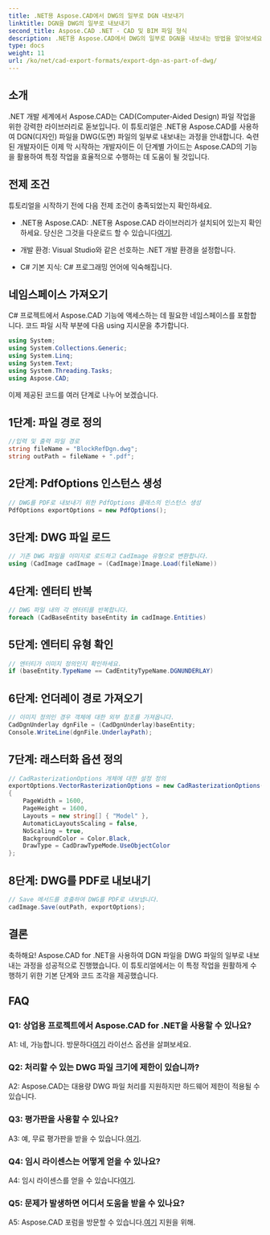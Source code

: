 ```yaml
---
title: .NET용 Aspose.CAD에서 DWG의 일부로 DGN 내보내기
linktitle: DGN을 DWG의 일부로 내보내기
second_title: Aspose.CAD .NET - CAD 및 BIM 파일 형식
description: .NET용 Aspose.CAD에서 DWG의 일부로 DGN을 내보내는 방법을 알아보세요. 원활한 통합을 위한 단계별 가이드를 따르세요.
type: docs
weight: 11
url: /ko/net/cad-export-formats/export-dgn-as-part-of-dwg/
---
```

## 소개

.NET 개발 세계에서 Aspose.CAD는 CAD(Computer-Aided Design) 파일 작업을 위한 강력한 라이브러리로 돋보입니다. 이 튜토리얼은 .NET용 Aspose.CAD를 사용하여 DGN(디자인) 파일을 DWG(도면) 파일의 일부로 내보내는 과정을 안내합니다. 숙련된 개발자이든 이제 막 시작하는 개발자이든 이 단계별 가이드는 Aspose.CAD의 기능을 활용하여 특정 작업을 효율적으로 수행하는 데 도움이 될 것입니다.

## 전제 조건

튜토리얼을 시작하기 전에 다음 전제 조건이 충족되었는지 확인하세요.

-  .NET용 Aspose.CAD: .NET용 Aspose.CAD 라이브러리가 설치되어 있는지 확인하세요. 당신은 그것을 다운로드 할 수 있습니다[여기](https://releases.aspose.com/cad/net/).

- 개발 환경: Visual Studio와 같은 선호하는 .NET 개발 환경을 설정합니다.

- C# 기본 지식: C# 프로그래밍 언어에 익숙해집니다.

## 네임스페이스 가져오기

C# 프로젝트에서 Aspose.CAD 기능에 액세스하는 데 필요한 네임스페이스를 포함합니다. 코드 파일 시작 부분에 다음 using 지시문을 추가합니다.

```csharp
using System;
using System.Collections.Generic;
using System.Linq;
using System.Text;
using System.Threading.Tasks;
using Aspose.CAD;
```

이제 제공된 코드를 여러 단계로 나누어 보겠습니다.

## 1단계: 파일 경로 정의

```csharp
//입력 및 출력 파일 경로
string fileName = "BlockRefDgn.dwg";
string outPath = fileName + ".pdf";
```

## 2단계: PdfOptions 인스턴스 생성

```csharp
// DWG를 PDF로 내보내기 위한 PdfOptions 클래스의 인스턴스 생성
PdfOptions exportOptions = new PdfOptions();
```

## 3단계: DWG 파일 로드

```csharp
// 기존 DWG 파일을 이미지로 로드하고 CadImage 유형으로 변환합니다.
using (CadImage cadImage = (CadImage)Image.Load(fileName))
```

## 4단계: 엔터티 반복

```csharp
// DWG 파일 내의 각 엔터티를 반복합니다.
foreach (CadBaseEntity baseEntity in cadImage.Entities)
```

## 5단계: 엔터티 유형 확인

```csharp
// 엔터티가 이미지 정의인지 확인하세요.
if (baseEntity.TypeName == CadEntityTypeName.DGNUNDERLAY)
```

## 6단계: 언더레이 경로 가져오기

```csharp
// 이미지 정의인 경우 객체에 대한 외부 참조를 가져옵니다.
CadDgnUnderlay dgnFile = (CadDgnUnderlay)baseEntity;
Console.WriteLine(dgnFile.UnderlayPath);
```

## 7단계: 래스터화 옵션 정의

```csharp
// CadRasterizationOptions 개체에 대한 설정 정의
exportOptions.VectorRasterizationOptions = new CadRasterizationOptions()
{
    PageWidth = 1600,
    PageHeight = 1600,
    Layouts = new string[] { "Model" },
    AutomaticLayoutsScaling = false,
    NoScaling = true,
    BackgroundColor = Color.Black,
    DrawType = CadDrawTypeMode.UseObjectColor
};
```

## 8단계: DWG를 PDF로 내보내기

```csharp
// Save 메서드를 호출하여 DWG를 PDF로 내보냅니다.
cadImage.Save(outPath, exportOptions);
```

## 결론

축하해요! Aspose.CAD for .NET을 사용하여 DGN 파일을 DWG 파일의 일부로 내보내는 과정을 성공적으로 진행했습니다. 이 튜토리얼에서는 이 특정 작업을 원활하게 수행하기 위한 기본 단계와 코드 조각을 제공했습니다.

## FAQ

### Q1: 상업용 프로젝트에서 Aspose.CAD for .NET을 사용할 수 있나요?
 A1: 네, 가능합니다. 방문하다[여기](https://purchase.aspose.com/buy) 라이선스 옵션을 살펴보세요.

### Q2: 처리할 수 있는 DWG 파일 크기에 제한이 있습니까?
A2: Aspose.CAD는 대용량 DWG 파일 처리를 지원하지만 하드웨어 제한이 적용될 수 있습니다.

### Q3: 평가판을 사용할 수 있나요?
A3: 예, 무료 평가판을 받을 수 있습니다.[여기](https://releases.aspose.com/).

### Q4: 임시 라이센스는 어떻게 얻을 수 있나요?
 A4: 임시 라이센스를 얻을 수 있습니다[여기](https://purchase.aspose.com/temporary-license/).

### Q5: 문제가 발생하면 어디서 도움을 받을 수 있나요?
 A5: Aspose.CAD 포럼을 방문할 수 있습니다.[여기](https://forum.aspose.com/c/cad/19) 지원을 위해.
